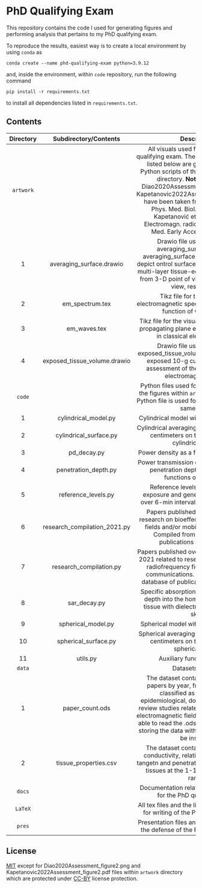 # PhD Qualifying Exam

This repository contains the code I used for generating figures and performing analysis that pertains to my PhD qualifying exam.

To reproduce the results, easiest way is to create a local environment by using `conda` as
```shell
conda create --name phd-qualifying-exam python=3.9.12
```
and, inside the environment, within `code` repository, run the following command
```shell
pip install -r requirements.txt
```
to install all dependencies listed in `requirements.txt`.

## Contents

| Directory | Subdirectory/Contents | Description |
|:---:|:---:|:---:|
| `artwork` |  | All visuals used for writing the PhD qualifying exam. The rest of the figures not listed below are generated by using Python scripts of the same name in `code` directory. **Note**: Two figures, Diao2020Assessment_figure2.png and Kapetanovic2022Assessment_figure2.pdf, have been taken from Diao et al 2020 Phys. Med. Biol. 65 224001 and Kapetanović et al 2022 IEEE J. Electromagn. radiofrequency Microw. Med. Early Access, respectively. |
| 1 | averaging_surface.drawio | Drawio file used for creating averaging_surface.a.pdf and averaging_surface.b.pdf figures which depict ontrol surfaces for averaging on the multi-layer tissue-equivalent block model from 3-D point of view and later point of view, respectively. |
| 2 | em_spectrum.tex | Tikz file for the diagram of electromagnetic spectrum distribution as a function of wavelengths. |
| 3 | em_waves.tex | Tikz file for the visual representation of a propagating plane electromagnetic wave in classical electrodynamics. |
| 4 | exposed_tissue_volume.drawio | Drawio file used for creating exposed_tissue_volume.pdf which depicts exposed 10-g cubic volume for the assessment of the local exposure to electromagnetic fields. |
| `code` |  | Python files used for generating most of the figures within `artwork` directory. Each Python file is used for a single figure of the same name. |
| 1 | cylindrical_model.py | Cylindrical model with radius set to 5 cm. |
| 2 | cylindrical_surface.py | Cylindrical averaging surface of 4 squared centimeters on the surface of the cylindrical model. |
| 3 | pd_decay.py | Power density as a function of frequency. |
| 4 | penetration_depth.py | Power transmission coefficient and power penetration depth into dry skin as functions of frequency. |
| 5 | reference_levels.py | Reference levels for occupational exposure and general public averaged over 6-min interval at the 6-300 range. |
| 6 | research_compilation_2021.py | Papers published in 2021 related to research on bioeffects of radiofrequency fields and/or mobile communications Compiled from the database of publications at [emf-portal](emf-portal.org). |
| 7 | research_compilation.py | Papers published over years from 1950 to 2021 related to research on bioeffects of radiofrequency fields and/or mobile communications. Compiled from the database of publications at [emf-portal](emf-portal.org). |
| 8 | sar_decay.py | Specific absorption rate as a function of depth into the homogeneous block of tissue with dielectric properties of dry skin. |
| 9 | spherical_model.py | Spherical model with radius set to 5 cm. |
| 10 | spherical_surface.py | Spherical averaging surface of 4 squared centimeters on the surface of the spherical model. |
| 11 | utils.py | Auxiliary functions module. |
| `data` |  | Datasets storage. |
| 1 | paper_count.ods | The dataset containg the number of papers by year, from 1950 onward, classified as experimental, epidemiological, dosimetric/technical or review studies related to the bioeffects of electromagnetic fields. **Note**: In order to be able to read the .ods file which is used for storing the data with `pandas`, `odfpy` should be installed. |
| 2 | tissue_properties.csv | The dataset containg the frequency, conductivity, relative permittivity, loss tangetn and penetration depth for different tissues at the 1-100 GHz frequency range. |
| `docs` |  | Documentation related to the application for the PhD qualifying exam. |
| `LaTeX` |  | All tex files and the list of references used for writing of the PhD qualifying exam. |
| `pres` |  | Presentation files and the presentation for the defense of the PhD qualifying exam. |

 ## License

 [MIT](https://en.wikipedia.org/wiki/MIT_License) except for Diao2020Assessment_figure2.png and Kapetanovic2022Assessment_figure2.pdf files within `artwork` directory which are protected under [CC-BY](https://en.wikipedia.org/wiki/Creative_Commons_license) license protection.